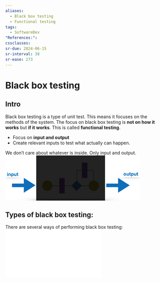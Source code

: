 ```yaml
---
aliases:
  - Black box testing
  - Functional testing
tags:
  - SoftwareDev
"References:": 
cssclasses: 
sr-due: 2024-06-15
sr-interval: 38
sr-ease: 273
---
```

# Black box testing
## Intro
Black box testing is a type of unit test. This means it focuses on the methods of the system. The focus on black box testing is **not on how it works** but **if it works**. This is called **functional testing**.

+ Focus on **input and output**
+ Create relevant inputs to test what actually can happen.

We don’t care about whatever is inside. Only input and output. 
![Pasted image 20240501124333](../99%20-%20Meta/0.%20Attachments/Pasted%20image%2020240501124333.png)

## Types of black box testing: 
There are several ways of performing black box testing: 
 ![Syntax analysis](Syntax%20analysis.md)